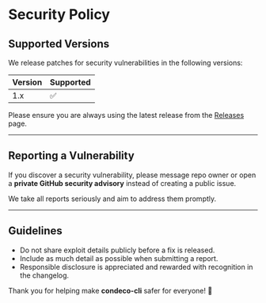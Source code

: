 # Security Policy

## Supported Versions

We release patches for security vulnerabilities in the following versions:

| Version | Supported          |
|---------|--------------------|
| 1.x     | ✅                 |

Please ensure you are always using the latest release from the [Releases](https://github.com/fiddyschmitt/condeco-cli/releases/latest) page.

---

## Reporting a Vulnerability

If you discover a security vulnerability, please message repo owner or open a **private GitHub security advisory** instead of creating a public issue.

We take all reports seriously and aim to address them promptly.

---

## Guidelines

- Do not share exploit details publicly before a fix is released.
- Include as much detail as possible when submitting a report.
- Responsible disclosure is appreciated and rewarded with recognition in the changelog.

Thank you for helping make **condeco-cli** safer for everyone! 🔐

